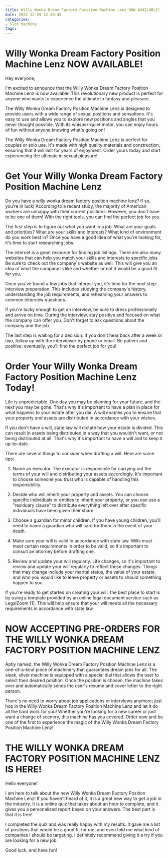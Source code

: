 ```yaml
---
title: Willy Wonka Dream Factory Position Machine Lenz NOW AVAILABLE!
date: 2022-12-29 12:40:45
categories:
- Slot Machine
tags:
---
```



#  Willy Wonka Dream Factory Position Machine Lenz NOW AVAILABLE!

Hey everyone,

I'm excited to announce that the Willy Wonka Dream Factory Position Machine Lenz is now available! This revolutionary new product is perfect for anyone who wants to experience the ultimate in fantasy and pleasure.

The Willy Wonka Dream Factory Position Machine Lenz is designed to provide users with a wide range of sexual positions and sensations. It's easy to use and allows you to explore new positions and angles that you never thought possible. With its whisper-quiet motor, you can enjoy hours of fun without anyone knowing what's going on!

The Willy Wonka Dream Factory Position Machine Lenz is perfect for couples or solo use. It's made with high quality materials and construction, ensuring that it will last for years of enjoyment. Order yours today and start experiencing the ultimate in sexual pleasure!

#  Get Your Willy Wonka Dream Factory Position Machine Lenz

Do you have a willy wonka dream factory position machine lenz? If so, you're in luck! According to a recent study, the majority of American workers are unhappy with their current positions. However, you don't have to be one of them! With the right tools, you can find the perfect job for you.

The first step is to figure out what you want in a job. What are your goals and priorities? What are your skills and interests? What kind of environment do you work best in? Once you have a good idea of what you're looking for, it's time to start researching jobs.

The internet is a great resource for finding job listings. There are also many websites that can help you match your skills and interests to specific jobs. Be sure to check out the company's website as well. This will give you an idea of what the company is like and whether or not it would be a good fit for you.

Once you've found a few jobs that interest you, it's time for the next step: interview preparation. This includes studying the company's history, understanding the job requirements, and rehearsing your answers to common interview questions.

If you're lucky enough to get an interview, be sure to dress professionally and arrive on time. During the interview, stay positive and focused on what the company can offer you. Don't forget to ask questions about the company and the job.

The last step is waiting for a decision. If you don't hear back after a week or two, follow up with the interviewer by phone or email. Be patient and positive; eventually, you'll find the perfect job for you!

#  Order Your Willy Wonka Dream Factory Position Machine Lenz Today!

Life is unpredictable. One day you may be planning for your future, and the next you may be gone. That's why it's important to have a plan in place for what happens to your estate after you die. A will enables you to ensure that your property and assets are distributed in accordance with your wishes.

If you don't have a will, state law will dictate how your estate is divided. This can result in assets being distributed in a way that you wouldn't want, or not being distributed at all. That's why it's important to have a will and to keep it up-to-date.

There are several things to consider when drafting a will. Here are some tips:

1. Name an executor. The executor is responsible for carrying out the terms of your will and distributing your assets accordingly. It's important to choose someone you trust who is capable of handling this responsibility.

2. Decide who will inherit your property and assets. You can choose specific individuals or entities to inherit your property, or you can use a "residuary clause" to distribute everything left over after specific individuals have been given their share.

3. Choose a guardian for minor children. If you have young children, you'll need to name a guardian who will care for them in the event of your death.

4. Make sure your will is valid in accordance with state law. Wills must meet certain requirements in order to be valid, so it's important to consult an attorney before drafting one.

5. Review and update your will regularly. Life changes, so it's important to review and update your will regularly to reflect these changes. Things that may change include your marital status, the value of your estate, and who you would like to leave property or assets to should something happen to you.

If you're ready to get started on creating your will, the best place to start is by using a template provided by an online legal document service such as LegalZoom [1]. This will help ensure that your will meets all the necessary requirements in accordance with state law.

#  NOW ACCEPTING PRE-ORDERS FOR THE WILLY WONKA DREAM FACTORY POSITION MACHINE LENZ

Aptly named, the Willy Wonka Dream Factory Position Machine Lenz is a one-of-a-kind piece of machinery that guarantees dream jobs for all. The sleek, silver machine is equipped with a special dial that allows the user to select their desired position. Once the position is chosen, the machine takes over and automatically sends the user's resume and cover letter to the right person.

There's no need to worry about job applications or interviews anymore; just hop in the Willy Wonka Dream Factory Position Machine Lenz and let it do all the hard work for you! Whether you're looking for a new career or just want a change of scenery, this machine has you covered. Order now and be one of the first to experience the magic of the Willy Wonka Dream Factory Position Machine Lenz!

#  THE WILLY WONKA DREAM FACTORY POSITION MACHINE LENZ IS HERE!

Hello everyone!

I am here to talk about the new Willy Wonka Dream Factory Position Machine Lenz! If you haven’t heard of it, it is a great new way to get a job in the industry. It is a online quiz that takes about an hour to complete, and it gives you a personalized report based on your answers. The best part is that it is free!

I completed the quiz and was really happy with my results. It gave me a list of positions that would be a good fit for me, and even told me what kind of companies I should be targeting. I definitely recommend giving it a try if you are looking for a new job.

Good luck, and have fun!